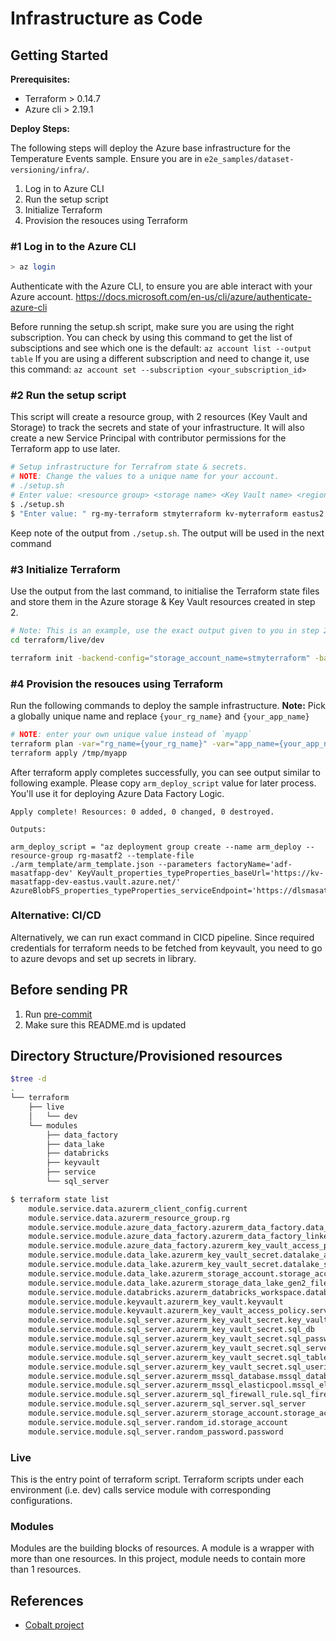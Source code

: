 # Infrastructure as Code

## Getting Started

**Prerequisites:**

- Terraform > 0.14.7
- Azure cli > 2.19.1

**Deploy Steps:**

The following steps will deploy the Azure base infrastructure for the Temperature Events sample. Ensure you are in `e2e_samples/dataset-versioning/infra/`.

1. Log in to Azure CLI
2. Run the setup script
3. Initialize Terraform
4. Provision the resouces using Terraform

### #1 Log in to the Azure CLI

```bash
> az login
```

Authenticate with the Azure CLI, to ensure you are able interact with your Azure account.
<https://docs.microsoft.com/en-us/cli/azure/authenticate-azure-cli>

Before running the setup.sh script, make sure you are using the right subscription.
You can check by using this command to get the list of subsciptions and see which one is the default:
```az account list --output table```
If you are using a different subscription and need to change it, use this command:
```az account set --subscription <your_subscription_id>```

### #2 Run the setup script

This script will create a resource group, with 2 resources (Key Vault and Storage) to track the secrets and state of your infrastructure. It will also create a new Service Principal with contributor permissions for the Terraform app to use later.

```bash
# Setup infrastructure for Terrafrom state & secrets.
# NOTE: Change the values to a unique name for your account.
# ./setup.sh 
# Enter value: <resource group> <storage name> <Key Vault name> <region>
$ ./setup.sh
$ "Enter value: " rg-my-terraform stmyterraform kv-myterraform eastus2
```

Keep note of the output from `./setup.sh`. The output will be used in the next command

### #3 Initialize Terraform

Use the output from the last command, to initialise the Terraform state files and store them in the Azure storage & Key Vault resources created in step 2.

```bash
# Note: This is an example, use the exact output given to you in step 2.
cd terraform/live/dev

terraform init -backend-config="storage_account_name=stmyterraform" -backend-config="container_name=terraform-state" -backend-config="access_key=$(az keyvault secret show --name tfstate-storage-key --vault-name kv-myterraform --query value -o tsv)" -backend-config="key=terraform.tfstate"
```

### #4 Provision the resouces using Terraform

Run the following commands to deploy the sample infrastructure.
**Note:** Pick a globally unique name and replace `{your_rg_name}` and `{your_app_name}`

```bash
# NOTE: enter your own unique value instead of `myapp`
terraform plan -var="rg_name={your_rg_name}" -var="app_name={your_app_name}" -out=/tmp/myapp
terraform apply /tmp/myapp
```

After terraform apply completes successfully, you can see output similar to following example. Please copy `arm_deploy_script` value for later process. You'll use it for deploying Azure Data Factory Logic.

```console
Apply complete! Resources: 0 added, 0 changed, 0 destroyed.

Outputs:

arm_deploy_script = "az deployment group create --name arm_deploy --resource-group rg-masatf2 --template-file ./arm_template/arm_template.json --parameters factoryName='adf-masatfapp-dev' KeyVault_properties_typeProperties_baseUrl='https://kv-masatfapp-dev-eastus.vault.azure.net/' AzureBlobFS_properties_typeProperties_serviceEndpoint='https://dlsmasatfappdev.blob.core.windows.net/'"
```

### Alternative: CI/CD

Alternatively, we can run exact command in CICD pipeline. Since required credentials for terraform needs to be fetched from keyvault, you need to go to azure devops and set up secrets in library.

## Before sending PR

1. Run [pre-commit](https://pre-commit.com/#install)
1. Make sure this README.md is updated

## Directory Structure/Provisioned resources

```zsh
$tree -d
.
└── terraform
    ├── live
    │   └── dev
    └── modules
        ├── data_factory
        ├── data_lake
        ├── databricks
        ├── keyvault
        ├── service
        └── sql_server
```

```bash
$ terraform state list
    module.service.data.azurerm_client_config.current
    module.service.data.azurerm_resource_group.rg
    module.service.module.azure_data_factory.azurerm_data_factory.data_factory
    module.service.module.azure_data_factory.azurerm_data_factory_linked_service_key_vault.df_kv_ls
    module.service.module.azure_data_factory.azurerm_key_vault_access_policy.principal_id
    module.service.module.data_lake.azurerm_key_vault_secret.datalake_access_key
    module.service.module.data_lake.azurerm_key_vault_secret.datalake_secret
    module.service.module.data_lake.azurerm_storage_account.storage_account
    module.service.module.data_lake.azurerm_storage_data_lake_gen2_filesystem.data_lake_filesystem
    module.service.module.databricks.azurerm_databricks_workspace.databricks
    module.service.module.keyvault.azurerm_key_vault.keyvault
    module.service.module.keyvault.azurerm_key_vault_access_policy.service_principal
    module.service.module.sql_server.azurerm_key_vault_secret.key_vault_secret
    module.service.module.sql_server.azurerm_key_vault_secret.sql_db
    module.service.module.sql_server.azurerm_key_vault_secret.sql_password
    module.service.module.sql_server.azurerm_key_vault_secret.sql_server
    module.service.module.sql_server.azurerm_key_vault_secret.sql_table
    module.service.module.sql_server.azurerm_key_vault_secret.sql_userid
    module.service.module.sql_server.azurerm_mssql_database.mssql_database
    module.service.module.sql_server.azurerm_mssql_elasticpool.mssql_elasticpool
    module.service.module.sql_server.azurerm_sql_firewall_rule.sql_firewall_rule
    module.service.module.sql_server.azurerm_sql_server.sql_server
    module.service.module.sql_server.azurerm_storage_account.storage_account
    module.service.module.sql_server.random_id.storage_account
    module.service.module.sql_server.random_password.password
```

### Live

This is the entry point of terraform script. Terraform scripts under each environment (i.e. dev) calls service module with corresponding configurations.

### Modules

Modules are the building blocks of resources. A module is a wrapper with more than one resources. In this project, module needs to contain more than 1 resources.

## References

- [Cobalt project](https://github.com/microsoft/cobalt)
